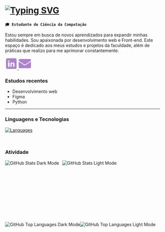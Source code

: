 # [![Typing SVG](https://readme-typing-svg.demolab.com?font=Fira+Code&weight=500&size=22&letterSpacing=1px&duration=4000&pause=1000&color=ae82ce&vCenter=true&width=430&lines=Ol%C3%A1%2C+me+chamo+Amanda+Prampero!;Seja+bem+vindo!+:%29)](https://git.io/typing-svg)

**`🎓 Estudante de Ciência da Computação `**

Estou sempre em busca de novos aprendizados para expandir minhas habilidades. Sou apaixonada por desenvolvimento web e Front-end. Este espaço é dedicado aos meus estudos e projetos da faculdade, além de práticas que realizo para me aprimorar constantemente.

<p align="left">
  <a href="www.linkedin.com/in/amanda-prampero"><img width="40px" alt="LinkedIn" title="LinkedIn" src="images\linkedin (1).png"/>
  </a>
  <a href="mailto:amandapramperomendes@gmail.com"><img width="40px" alt="Email" title="Email" src="images\email.png"/></a>
</p>

### Estudos recentes
- Desenvolvimento web
- Figma
- Python

---

### Linguagens e Tecnologias
[![Languages](https://skillicons.dev/icons?i=c,html,css,javascript,java,figma,python,github,git)](https://skillicons.dev)


<br/>

### Atividade

<p>
  <img 
    align="left" 
    alt="GitHub Stats Dark Mode" 
    height="200" 
    style="padding-right: 10px;" 
    src="https://github-readme-stats.vercel.app/api?username=amandaprampero&show_icons=true&theme=material-palenight&include_all_commits=true&locale=pt-br#gh-dark-mode-only" 
  />

  <img 
    align="left" 
    alt="GitHub Stats Light Mode" 
    height="200" 
    style="padding-right: 10px;" 
    src="https://github-readme-stats.vercel.app/api?username=amandaprampero&show_icons=true&theme=buefy&include_all_commits=true&locale=pt-br#gh-light-mode-only" 
  />

<img 
      align="left" 
      alt="GitHub Top Languages Dark Mode" 
      height="200" 
      src="https://github-readme-stats.vercel.app/api/top-langs/?username=amandaprampero&theme=material-palenight&layout=compact&custom_title=Tecnologias&langs_count=3#gh-dark-mode-only" 
  />

  <img 
      align="left" 
      alt="GitHub Top Languages Light Mode" 
      height="200" 
      src="https://github-readme-stats.vercel.app/api/top-langs/?username=amandaprampero&layout=compact&theme=buefy&custom_title=Tecnologias&langs_count=3#gh-light-mode-only" 
  />

</p>
